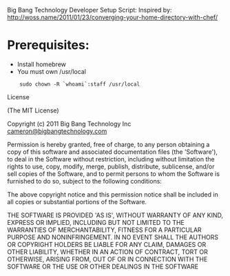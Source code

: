 Big Bang Technology Developer Setup Script:
Inspired by: http://woss.name/2011/01/23/converging-your-home-directory-with-chef/

# Prerequisites: 

* Install homebrew
* You must own /usr/local

```
    sudo chown -R `whoami`:staff /usr/local
```

License

(The MIT License)

Copyright (c) 2011 Big Bang Technology Inc <cameron@bigbangtechnology.com>

Permission is hereby granted, free of charge, to any person obtaining a copy of this software and associated documentation files (the 'Software'), to deal in the Software without restriction, including without limitation the rights to use, copy, modify, merge, publish, distribute, sublicense, and/or sell copies of the Software, and to permit persons to whom the Software is furnished to do so, subject to the following conditions:

The above copyright notice and this permission notice shall be included in all copies or substantial portions of the Software.

THE SOFTWARE IS PROVIDED 'AS IS', WITHOUT WARRANTY OF ANY KIND, EXPRESS OR IMPLIED, INCLUDING BUT NOT LIMITED TO THE WARRANTIES OF MERCHANTABILITY, FITNESS FOR A PARTICULAR PURPOSE AND NONINFRINGEMENT. IN NO EVENT SHALL THE AUTHORS OR COPYRIGHT HOLDERS BE LIABLE FOR ANY CLAIM, DAMAGES OR OTHER LIABILITY, WHETHER IN AN ACTION OF CONTRACT, TORT OR OTHERWISE, ARISING FROM, OUT OF OR IN CONNECTION WITH THE SOFTWARE OR THE USE OR OTHER DEALINGS IN THE SOFTWARE
